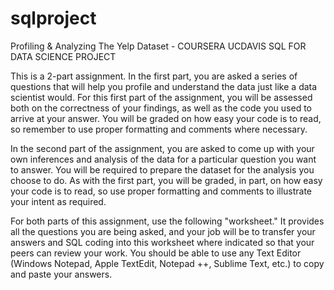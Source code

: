 # sqlproject
Profiling &amp; Analyzing The Yelp Dataset - COURSERA UCDAVIS SQL FOR DATA SCIENCE PROJECT

This is a 2-part assignment. In the first part, you are asked a series of questions that will help you profile and understand the data just like a data scientist would. For this first part of the assignment, you will be assessed both on the correctness of your findings, as well as the code you used to arrive at your answer. You will be graded on how easy your code is to read, so remember to use proper formatting and comments where necessary.

In the second part of the assignment, you are asked to come up with your own inferences and analysis of the data for a particular question you want to answer. You will be required to prepare the dataset for the analysis you choose to do. As with the first part, you will be graded, in part, on how easy your code is to read, so use proper formatting and comments to illustrate your intent as required.

For both parts of this assignment, use the following "worksheet." It provides all the questions you are being asked, and your job will be to transfer your answers and SQL coding into this worksheet where indicated so that your peers can review your work. You should be able to use any Text Editor (Windows Notepad, Apple TextEdit, Notepad ++, Sublime Text, etc.) to copy and paste your answers.
